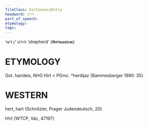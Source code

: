 ```yaml
---
fileClass: DictionaryEntry
headword: הירט
part_of_speech: 
etymology: 
tags: 
---
```

הירט
־ן
דער
'shepherd'
{𝕲𝖊𝖗𝖒𝖆𝖓𝖎𝖘𝖒}

ETYMOLOGY
===========
Got. hairdeis, NHG Hirt < PGmc. *herdijaz
{Bammesberger 1990: 35}

WESTERN
========

hert, hart {Schnitzler, Prager Judendeutsch, 20}

hʲírt {WTCP, Vác, 47197}
